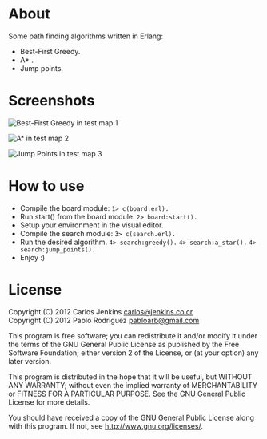 About
=====

Some path finding algorithms written in Erlang:

- Best-First Greedy.
- A* .
- Jump points.


Screenshots
===========

![Best-First Greedy in test map 1](https://raw.github.com/carlos-jenkins/path-finding/master/tests/test1_greedy.png "Best-First Greedy in test map 1")

![A* in test map 2](https://raw.github.com/carlos-jenkins/path-finding/master/tests/test2_a_star.png "A* in test map 2")

![Jump Points in test map 3](https://raw.github.com/carlos-jenkins/path-finding/master/tests/test3_jump_points.png "Jump Points in test map 3")


How to use
==========

- Compile the board module:
    ``1> c(board.erl).``
- Run start() from the board module:
    ``2> board:start().``
- Setup your environment in the visual editor.
- Compile the search module:
    ``3> c(search.erl).``
- Run the desired algorithm.
    ``4> search:greedy().``
    ``4> search:a_star().``
    ``4> search:jump_points().``
- Enjoy :)


License
=======

Copyright (C) 2012 Carlos Jenkins <carlos@jenkins.co.cr>  
Copyright (C) 2012 Pablo Rodriguez <pabloarb@gmail.com>

This program is free software; you can redistribute it and/or modify
it under the terms of the GNU General Public License as published by
the Free Software Foundation; either version 2 of the License, or
(at your option) any later version.

This program is distributed in the hope that it will be useful,
but WITHOUT ANY WARRANTY; without even the implied warranty of
MERCHANTABILITY or FITNESS FOR A PARTICULAR PURPOSE.  See the
GNU General Public License for more details.

You should have received a copy of the GNU General Public License
along with this program.  If not, see <http://www.gnu.org/licenses/>.

